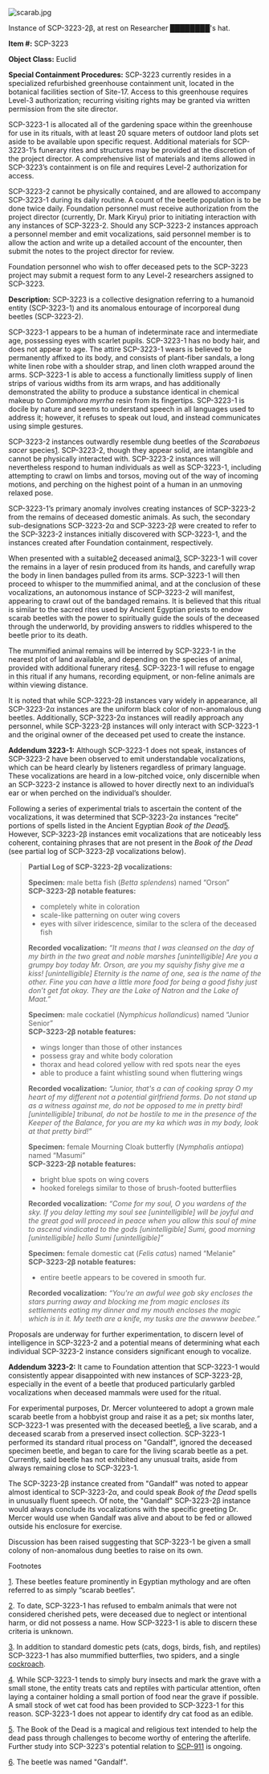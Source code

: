![scarab.jpg](http://scp-wiki.wdfiles.com/local--files/scp-3223/scarab.jpg)

Instance of SCP-3223-2β, at rest on Researcher ████████'s hat.

**Item #:** SCP-3223

**Object Class:** Euclid

**Special Containment Procedures:** SCP-3223 currently resides in a specialized refurbished greenhouse containment unit, located in the botanical facilities section of Site-17. Access to this greenhouse requires Level-3 authorization; recurring visiting rights may be granted via written permission from the site director.

SCP-3223-1 is allocated all of the gardening space within the greenhouse for use in its rituals, with at least 20 square meters of outdoor land plots set aside to be available upon specific request. Additional materials for SCP-3223-1’s funerary rites and structures may be provided at the discretion of the project director. A comprehensive list of materials and items allowed in SCP-3223’s containment is on file and requires Level-2 authorization for access.

SCP-3223-2 cannot be physically contained, and are allowed to accompany SCP-3223-1 during its daily routine. A count of the beetle population is to be done twice daily. Foundation personnel must receive authorization from the project director (currently, Dr. Mark Kiryu) prior to initiating interaction with any instances of SCP-3223-2. Should any SCP-3223-2 instances approach a personnel member and emit vocalizations, said personnel member is to allow the action and write up a detailed account of the encounter, then submit the notes to the project director for review.

Foundation personnel who wish to offer deceased pets to the SCP-3223 project may submit a request form to any Level-2 researchers assigned to SCP-3223.

**Description:** SCP-3223 is a collective designation referring to a humanoid entity (SCP-3223-1) and its anomalous entourage of incorporeal dung beetles (SCP-3223-2).

SCP-3223-1 appears to be a human of indeterminate race and intermediate age, possessing eyes with scarlet pupils. SCP-3223-1 has no body hair, and does not appear to age. The attire SCP-3223-1 wears is believed to be permanently affixed to its body, and consists of plant-fiber sandals, a long white linen robe with a shoulder strap, and linen cloth wrapped around the arms. SCP-3223-1 is able to access a functionally limitless supply of linen strips of various widths from its arm wraps, and has additionally demonstrated the ability to produce a substance identical in chemical makeup to _Commiphora myrrha_ resin from its fingertips. SCP-3223-1 is docile by nature and seems to understand speech in all languages used to address it; however, it refuses to speak out loud, and instead communicates using simple gestures.

SCP-3223-2 instances outwardly resemble dung beetles of the _Scarabaeus sacer_ species[1](javascript:;). SCP-3223-2, though they appear solid, are intangible and cannot be physically interacted with. SCP-3223-2 instances will nevertheless respond to human individuals as well as SCP-3223-1, including attempting to crawl on limbs and torsos, moving out of the way of incoming motions, and perching on the highest point of a human in an unmoving relaxed pose.

SCP-3223-1’s primary anomaly involves creating instances of SCP-3223-2 from the remains of deceased domestic animals. As such, the secondary sub-designations SCP-3223-2α and SCP-3223-2β were created to refer to the SCP-3223-2 instances initially discovered with SCP-3223-1, and the instances created after Foundation containment, respectively.

When presented with a suitable[2](javascript:;) deceased animal[3](javascript:;), SCP-3223-1 will cover the remains in a layer of resin produced from its hands, and carefully wrap the body in linen bandages pulled from its arms. SCP-3223-1 will then proceed to whisper to the mummified animal, and at the conclusion of these vocalizations, an autonomous instance of SCP-3223-2 will manifest, appearing to crawl out of the bandaged remains. It is believed that this ritual is similar to the sacred rites used by Ancient Egyptian priests to endow scarab beetles with the power to spiritually guide the souls of the deceased through the underworld, by providing answers to riddles whispered to the beetle prior to its death.

The mummified animal remains will be interred by SCP-3223-1 in the nearest plot of land available, and depending on the species of animal, provided with additional funerary rites[4](javascript:;). SCP-3223-1 will refuse to engage in this ritual if any humans, recording equipment, or non-feline animals are within viewing distance.

It is noted that while SCP-3223-2β instances vary widely in appearance, all SCP-3223-2α instances are the uniform black color of non-anomalous dung beetles. Additionally, SCP-3223-2α instances will readily approach any personnel, while SCP-3223-2β instances will only interact with SCP-3223-1 and the original owner of the deceased pet used to create the instance.

**Addendum 3223-1:** Although SCP-3223-1 does not speak, instances of SCP-3223-2 have been observed to emit understandable vocalizations, which can be heard clearly by listeners regardless of primary language. These vocalizations are heard in a low-pitched voice, only discernible when an SCP-3223-2 instance is allowed to hover directly next to an individual’s ear or when perched on the individual’s shoulder.

Following a series of experimental trials to ascertain the content of the vocalizations, it was determined that SCP-3223-2α instances “recite” portions of spells listed in the Ancient Egyptian _Book of the Dead_[5](javascript:;). However, SCP-3223-2β instances emit vocalizations that are noticeably less coherent, containing phrases that are not present in the _Book of the Dead_ (see partial log of SCP-3223-2β vocalizations below).

> **Partial Log of SCP-3223-2β vocalizations:**
> 
> **Specimen:** male betta fish (_Betta splendens_) named “Orson”  
> **SCP-3223-2β notable features:**
> 
> *   completely white in coloration
> *   scale-like patterning on outer wing covers
> *   eyes with silver iridescence, similar to the sclera of the deceased fish
> 
> **Recorded vocalization:** _“It means that I was cleansed on the day of my birth in the two great and noble marshes \[unintelligible\] Are you a grumpy boy today Mr. Orson, are you my squishy fishy give me a kiss! \[unintelligible\] Eternity is the name of one, sea is the name of the other. Fine you can have a little more food for being a good fishy just don’t get fat okay. They are the Lake of Natron and the Lake of Maat.”_
> 
>   
> **Specimen:** male cockatiel (_Nymphicus hollandicus_) named “Junior Senior”  
> **SCP-3223-2β notable features:**
> 
> *   wings longer than those of other instances
> *   possess gray and white body coloration
> *   thorax and head colored yellow with red spots near the eyes
> *   able to produce a faint whistling sound when fluttering wings
> 
> **Recorded vocalization:** _“Junior, that's a can of cooking spray O my heart of my different not a potential girlfriend forms. Do not stand up as a witness against me, do not be opposed to me in pretty bird! \[unintelligible\] tribunal, do not be hostile to me in the presence of the Keeper of the Balance, for you are my ka which was in my body, look at that pretty bird!”_
> 
>   
> **Specimen:** female Mourning Cloak butterfly (_Nymphalis antiopa_) named “Masumi”  
> **SCP-3223-2β notable features:**
> 
> *   bright blue spots on wing covers
> *   hooked forelegs similar to those of brush-footed butterflies
> 
> **Recorded vocalization:** _“Come for my soul, O you wardens of the sky. If you delay letting my soul see \[unintelligible\] will be joyful and the great god will proceed in peace when you allow this soul of mine to ascend vindicated to the gods \[unintelligible\] Sumi, good morning \[unintelligible\] hello Sumi \[unintelligible\]”_
> 
>   
> **Specimen:** female domestic cat (_Felis catus_) named “Melanie”  
> **SCP-3223-2β notable features:**
> 
> *   entire beetle appears to be covered in smooth fur.
> 
> **Recorded vocalization:** _“You're an awful wee gob sky encloses the stars purring away and blocking me from magic encloses its settlements eating my dinner and my mouth encloses the magic which is in it. My teeth are a knife, my tusks are the awwww beebee.”_

Proposals are underway for further experimentation, to discern level of intelligence in SCP-3223-2 and a potential means of determining what each individual SCP-3223-2 instance considers significant enough to vocalize.

**Addendum 3223-2:** It came to Foundation attention that SCP-3223-1 would consistently appear disappointed with new instances of SCP-3223-2β, especially in the event of a beetle that produced particularly garbled vocalizations when deceased mammals were used for the ritual.

For experimental purposes, Dr. Mercer volunteered to adopt a grown male scarab beetle from a hobbyist group and raise it as a pet; six months later, SCP-3223-1 was presented with the deceased beetle[6](javascript:;), a live scarab, and a deceased scarab from a preserved insect collection. SCP-3223-1 performed its standard ritual process on "Gandalf", ignored the deceased specimen beetle, and began to care for the living scarab beetle as a pet. Currently, said beetle has not exhibited any unusual traits, aside from always remaining close to SCP-3223-1.

The SCP-3223-2β instance created from "Gandalf" was noted to appear almost identical to SCP-3223-2α, and could speak _Book of the Dead_ spells in unusually fluent speech. Of note, the "Gandalf" SCP-3223-2β instance would always conclude its vocalizations with the specific greeting Dr. Mercer would use when Gandalf was alive and about to be fed or allowed outside his enclosure for exercise.

Discussion has been raised suggesting that SCP-3223-1 be given a small colony of non-anomalous dung beetles to raise on its own.

Footnotes

[1](javascript:;). These beetles feature prominently in Egyptian mythology and are often referred to as simply “scarab beetles”.

[2](javascript:;). To date, SCP-3223-1 has refused to embalm animals that were not considered cherished pets, were deceased due to neglect or intentional harm, or did not possess a name. How SCP-3223-1 is able to discern these criteria is unknown.

[3](javascript:;). In addition to standard domestic pets (cats, dogs, birds, fish, and reptiles) SCP-3223-1 has also mummified butterflies, two spiders, and a single [cockroach](/scp-723-j).

[4](javascript:;). While SCP-3223-1 tends to simply bury insects and mark the grave with a small stone, the entity treats cats and reptiles with particular attention, often laying a container holding a small portion of food near the grave if possible. A small stock of wet cat food has been provided to SCP-3223-1 for this reason. SCP-3223-1 does not appear to identify dry cat food as an edible.

[5](javascript:;). The Book of the Dead is a magical and religious text intended to help the dead pass through challenges to become worthy of entering the afterlife. Further study into SCP-3223's potential relation to [SCP-911](/scp-911) is ongoing.

[6](javascript:;). The beetle was named "Gandalf".